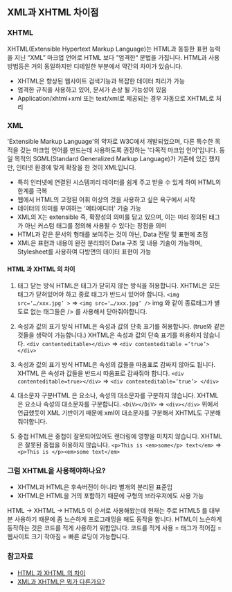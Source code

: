 ## XML과 XHTML 차이점

### XHTML

XHTML(Extensible Hypertext Markup Language)는 HTML과 동등한 표현 능력을 지닌 “XML” 마크업 언어로 HTML 보다 ”엄격한“ 문법을 가집니다. HTML과 사용 방법등은 거의 동일하지만 디테일한 부분에서 약간의 차이가 있습니다.

- XHTML은 향상된 웹사이트 검색기능과 복잡한 데이터 처리가 가능
- 엄격한 규칙을 사용하고 있어, 문서가 손상 될 가능성이 있음
- Application/xhtml+xml 또는 text/xml로 제공되는 경우 자동으로 XHTML로 처리

### XML

'Extensible Markup Language'의 약자로 W3C에서 개발되었으며, 다른 특수한 목적을 갖는 마크업 언어를 만드는데 사용하도록 권장하는 '다목적 마크업 언어'입니다.
동일 목적의 SGML(Standard Generalized Markup Language)가 기존에 있긴 했지만, 인터넷 환경에 맞게 확장을 한 것이 XML입니다.

- 특히 인터넷에 연결된 시스템끼리 데이터를 쉽게 주고 받을 수 있게 하여 HTML의 한계를 극복
- 웹에서 HTML의 고정된 어휘 이상의 것을 사용하고 싶은 욕구에서 시작
- 데이터의 의미를 부여하는 '메타에디터' 기술 가능
- XML의 X는 extensible 즉, 확장성의 의미를 담고 있으며, 이는 미리 정의된 태그가 아닌 커스텀 태그를 정의해 사용될 수 있다는 장점을 의미
- HTML과 같은 문서의 형태를 보여주는 것이 아닌, Data 전달 및 표현에 초점
- XML은 표현과 내용이 완전 분리되어 Data 구조 및 내용 기술이 가능하며, Stylesheet를 사용하여 다방면의 데이터 표현이 가능

#### HTML 과 XHTML 의 차이

1. 태그 닫는 방식 HTML은 태그가 닫히지 않는 방식을 허용합니다.
   XHTML은 모든 태그가 닫혀있어야 하고 종료 태그가 반드시 있어야 합니다. `<img src=‘…/xxx.jpg’ >` => `<img src=‘…/xxx.jpg’ />` img 와 같이 종료태그가 별도로 없는 태그들은 /> 를 사용해서 닫아줘야합니다.

2. 속성과 값의 표기 방식 HTML은 속성과 값의 단축 표기를 허용합니다. (true와 같은 것들을 생략이 가능합니다.) XHTML은 속성과 값의 단축 표기를 허용하지 않습니다. `<div contenteditable></div>` => `<div contenteditable =‘true’></div>`

3. 속성과 값의 표기 방식 HTML은 속성의 값들을 따옴표로 감싸지 않아도 됩니다. XHTML 은 속성과 값들을 반드시 따옴표로 감싸줘야 합니다. `<div contenteditable=true></div>` => `<div contenteditable=‘true’> </div>`

4. 대소문자 구분HTML 은 요소나, 속성의 대소문자를 구분하지 않습니다. XHTML 은 요소나 속성의 대소문자를 구분합니다. `<DiV></DiV>` => `<div></div>`
   위에서 언급했듯이 XML 기반이기 때문에 xml이 대소문자를 구분해서 XHTML도 구분해줘야합니다.

5. 중첩 HTML은 중첩이 잘못되어있어도 랜더링에 영향을 미치지 않습니다. XHTML은 잘못된 중첩을 허용하지 않습니다. `<p>This is <em>some</p> text</em>` => `<p>This is </p><em>some text</em>`

### 그럼 XHTML을 사용해야하나요?

- XHTML과 HTML은 후속버전이 아니라 별개의 분리된 표준임
- XHTML은 HTML을 거의 포함하기 때문에 구형의 브라우저에도 사용 가능

HTML -> XHTML -> HTML5 이 순서로 사용해왔는데 현재는 주로 HTML5 를 대부분 사용하기 때문에 좀 느슨하게 프로그래밍을 해도 동작을 합니다. HTML이 느슨하게 동작하는 것은 코드를 적게 사용하기 위함입니다. 코드를 적게 사용 = 태그가 적어짐 = 웹사이트 크기 작아짐 = 빠른 로딩이 가능합니다.

### 참고자료

- [HTML 과 XHTML 의 차이](https://j-ungry.tistory.com/351)
- [XML과 XHTML은 뭐가 다른가요?](https://velog.io/@kseon329/XML%EA%B3%BC-XHTML%EC%9D%80-%EB%AD%90%EA%B0%80-%EB%8B%A4%EB%A5%B8%EA%B0%80%EC%9A%94)
